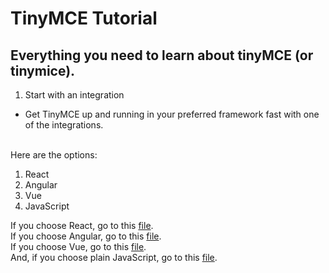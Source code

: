# TinyMCE Tutorial
## Everything you need to learn about tinyMCE (or tinymice).

1. Start with an integration<br />
 - Get TinyMCE up and running in your preferred framework fast with one of the integrations.
<br />
Here are the options:

1. React<br />
2. Angular<br />
3. Vue<br />
4. JavaScript<br />

If you choose React, go to this [file](frameworks/react/README.md).<br />
If you choose Angular, go to this [file](frameworks/angular/README.md).<br />
If you choose Vue, go to this [file](frameworks/vue/README.md).<br />
And, if you choose plain JavaScript, go to this [file](frameworks/js/README.md#instructions).<br />
